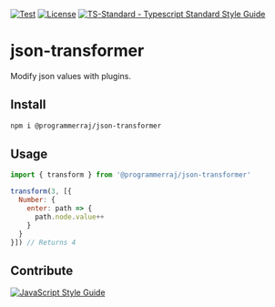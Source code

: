 [![Test](https://github.com/ChocolateLoverRaj/json-transformer/actions/workflows/test.yml/badge.svg)](https://github.com/ChocolateLoverRaj/json-transformer/actions/workflows/test.yml)
[![License](https://badgen.net/github/license/standard/ts-standard)](https://github.com/ChocolateLoverRaj/json-transformer/blob/main/LICENSE)
[![TS-Standard - Typescript Standard Style Guide](https://badgen.net/badge/code%20style/ts-standard/blue?icon=typescript)](https://github.com/standard/ts-standard)

# json-transformer
Modify json values with plugins.

## Install
```bash
npm i @programmerraj/json-transformer
```

## Usage
```js
import { transform } from '@programmerraj/json-transformer'

transform(3, [{
  Number: {
    enter: path => {
      path.node.value++
    }
  }
}]) // Returns 4
```

## Contribute
[![JavaScript Style Guide](https://cdn.rawgit.com/standard/standard/master/badge.svg)](https://github.com/standard/eslint-config-standard-with-typescript)
